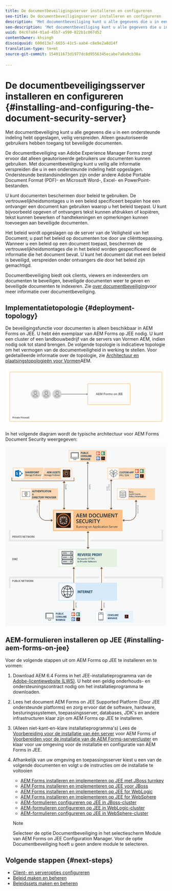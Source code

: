 ```yaml
---
title: De documentbeveiligingsserver installeren en configureren
seo-title: De documentbeveiligingsserver installeren en configureren
description: 'Met documentbeveiliging kunt u alle gegevens die u in een ondersteunde indeling hebt opgeslagen, veilig verspreiden. Alleen geautoriseerde gebruikers hebben toegang tot beveiligde documenten. '
seo-description: 'Met documentbeveiliging kunt u alle gegevens die u in een ondersteunde indeling hebt opgeslagen, veilig verspreiden. Alleen geautoriseerde gebruikers hebben toegang tot beveiligde documenten. '
uuid: 04c67a84-01ad-45b7-a590-822b1c067d52
contentOwner: khsingh
discoiquuid: 600d13e7-6655-41c5-aab4-c8e9e2a8d14f
translation-type: tm+mt
source-git-commit: 154011673d1977dc8d9556345ecabe7a8a9cb38a

---
```



# De documentbeveiligingsserver installeren en configureren {#installing-and-configuring-the-document-security-server}

Met documentbeveiliging kunt u alle gegevens die u in een ondersteunde indeling hebt opgeslagen, veilig verspreiden. Alleen geautoriseerde gebruikers hebben toegang tot beveiligde documenten.

De documentbeveiliging van Adobe Experience Manager Forms zorgt ervoor dat alleen geautoriseerde gebruikers uw documenten kunnen gebruiken. Met documentbeveiliging kunt u veilig alle informatie verspreiden die u in een ondersteunde indeling hebt opgeslagen. Ondersteunde bestandsindelingen zijn onder andere Adobe Portable Document Format (PDF)- en Microsoft Word-, Excel- en PowerPoint-bestanden.

U kunt documenten beschermen door beleid te gebruiken. De vertrouwelijkheidsmontages u in een beleid specificeert bepalen hoe een ontvanger een document kan gebruiken waarop u het beleid toepast. U kunt bijvoorbeeld opgeven of ontvangers tekst kunnen afdrukken of kopiëren, tekst kunnen bewerken of handtekeningen en opmerkingen kunnen toevoegen aan beveiligde documenten.

Het beleid wordt opgeslagen op de server van de Veiligheid van het Document; u past het beleid op documenten toe door uw cliënttoepassing. Wanneer u een beleid op een document toepast, beschermen de vertrouwelijkheidsmontages die in het beleid worden gespecificeerd de informatie die het document bevat. U kunt het document dat met een beleid is beveiligd, verspreiden onder ontvangers die door het beleid zijn gemachtigd.

Documentbeveiliging biedt ook clients, viewers en indexeerders om documenten te beveiligen, beveiligde documenten weer te geven en beveiligde documenten te indexeren. Zie [over documentbeveiliging](/help/forms/using/admin-help/document-security.md)voor meer informatie over documentbeveiliging.

## Implementatietopologie {#deployment-topology}

De beveiligingsfunctie voor documenten is alleen beschikbaar in AEM Forms on JEE. U hebt één exemplaar van AEM Forms op JEE nodig. U kunt een cluster of een landbouwbedrijf van de servers van Vormen AEM, indien nodig ook tot stand brengen. De volgende topologie is indicatieve topologie om het vermogen van de documentveiligheid in werking te stellen. Voor gedetailleerde informatie over de topologie, zie [Architectuur en plaatsingstopologieën voor Vormen](aem-forms-architecture-deployment.md)AEM.

<!--fix above link-->

![](do-not-localize/document-security-server_topology.png)

In het volgende diagram wordt de typische architectuur voor AEM Forms Document Security weergegeven:

![](do-not-localize/document-security-typical-environment.png)

## AEM-formulieren installeren op JEE {#installing-aem-forms-on-jee}

Voer de volgende stappen uit om AEM Forms op JEE te installeren en te vormen:

1. Download AEM 6.4 Forms in het JEE-installatieprogramma van de [Adobe-licentiewebsite (LWS)](https://licensing.adobe.com/). U hebt een geldig onderhouds- en ondersteuningscontract nodig om het installatieprogramma te downloaden.
1. Lees het document [](/help/forms/using/aem-forms-jee-supported-platforms.md) AEM Forms on JEE Supported Platform (Door JEE ondersteunde platforms) en zorg ervoor dat de software, hardware, besturingssystemen, toepassingsserver, databases, JDK&#39;s en andere infrastructuren klaar zijn om AEM Forms op JEE te installeren.
1. (Alleen niet-kant-en-klare installatieprogramma&#39;s) Lees de [Voorbereiding voor de installatie van één server](https://www.adobe.com/go/learn_aemforms_prepareInstallsingle_64) voor AEM Forms of [Voorbereiden voor de installatie van de AEM Forms-servercluster](https://www.adobe.com/go/learn_aemforms_prepareInstallcluster_64) en klaar voor uw omgeving voor de installatie en configuratie van AEM Forms in JEE.
1. Afhankelijk van uw omgeving en toepassingsserver kiest u een van de volgende documenten en volgt u de instructies om de installatie te voltooien

   * [AEM Forms installeren en implementeren op JEE met JBoss turnkey](https://www.adobe.com/go/learn_aemforms_installTurnkey_64)
   * [AEM Forms installeren en implementeren op JEE voor JBoss](https://www.adobe.com/go/learn_aemforms_installJBoss_64)
   * [AEM Forms installeren en implementeren op JEE for WebLogic](https://www.adobe.com/go/learn_aemforms_installWebLogic_64)
   * [AEM Forms installeren en implementeren op JEE for WebSphere](https://www.adobe.com/go/learn_aemforms_installWebSphere_64)
   * [AEM-formulieren configureren op JEE in JBoss-cluster](https://www.adobe.com/go/learn_aemforms_clusterJBoss_64)
   * [AEM-formulieren configureren op JEE in WebLogic-cluster](https://www.adobe.com/go/learn_aemforms_clusterWebLogic_64)
   * [AEM-formulieren configureren op JEE in WebSphere-cluster](https://www.adobe.com/go/learn_aemforms_clusterWebSphere_64)
   >[!NOTE]
   >
   >Selecteer de optie Documentbeveiliging in het selectiescherm Module van AEM Forms on JEE Configuration Manager. Voor de optie Documentbeveiliging hoeft u geen andere module te selecteren.

## Volgende stappen {#next-steps}

* [Client- en serveropties configureren](/help/forms/using/admin-help/configuring-client-server-options.md)
* [Beleid maken en beheren](/help/forms/using/admin-help/creating-policies.md)
* [Beleidssets maken en beheren](/help/forms/using/admin-help/creating-policy-sets.md)
